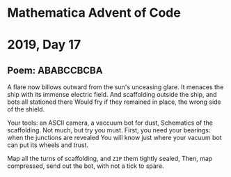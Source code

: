 # Mathematica Advent of Code    
# 2019, Day 17
      
## Poem: ABABCCBCBA

A flare now billows outward from the sun's unceasing glare.
It menaces the ship with its immense electric field.
And scaffolding outside the ship, and bots all stationed there
Would fry if they remained in place, the wrong side of the shield.

Your tools: an ASCII camera, a vaccuum bot for dust,
Schematics of the scaffolding.  Not much, but try you must.
First, you need your bearings: when the junctions are revealed
You will know just where your vacuum bot can put its wheels and trust.

Map all the turns of scaffolding, and `ZIP` them tightly sealed,
Then, map compressed, send out the bot, with not a tick to spare.

